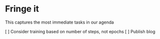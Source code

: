 # Fringe it

This captures the most immediate tasks in our agenda

[ ] Consider training based on number of steps, not epochs
[ ] Publish blog
